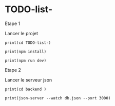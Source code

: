 # TODO-list-

Etape 1 

Lancer le projet 

`print(cd TODO-list-)`

`print(npm install)`

`print(npm run dev)`


Etape 2 

Lancer le serveur json 

`print(cd backend )`

`print(json-server --watch db.json --port 3000)`



